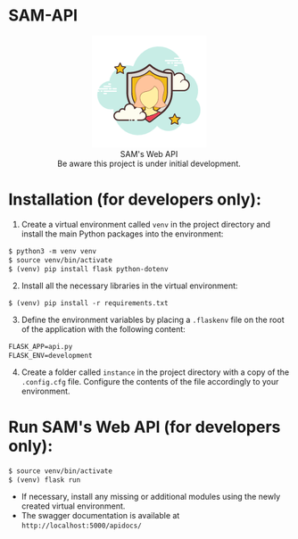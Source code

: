 # SAM-API

<p align="center"> 
<img src="https://github.com/SECURIoTESIGN/SAM-API/blob/master/static/logo.png"><br/>
SAM's Web API<br/>Be aware this project is under initial development.
</p>


# Installation (for developers only):
1) Create a virtual environment called ```venv``` in the project directory and install the main Python packages into the environment: 
```
$ python3 -m venv venv
$ source venv/bin/activate
$ (venv) pip install flask python-dotenv
```
2) Install all the necessary libraries in the virtual environment:
```
$ (venv) pip install -r requirements.txt
```
3) Define the environment variables by placing a ```.flaskenv``` file on the root of the application with the following content:<br/>
```
FLASK_APP=api.py
FLASK_ENV=development
```
4) Create a folder called ```instance``` in the project directory with a copy of the ```.config.cfg``` file. Configure the contents of the file accordingly to your environment.

# Run SAM's Web API (for developers only):
```
$ source venv/bin/activate
$ (venv) flask run 
```
- If necessary, install any missing or additional modules using the newly created virtual environment. 
- The swagger documentation is available at ```http://localhost:5000/apidocs/```
